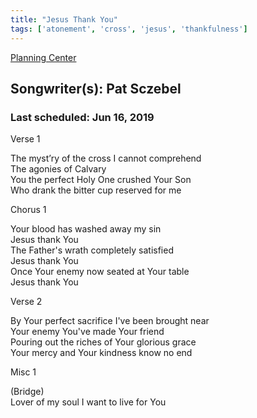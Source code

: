 ```yaml
---
title: "Jesus Thank You"
tags: ['atonement', 'cross', 'jesus', 'thankfulness']
---
```


[Planning Center](https://services.planningcenteronline.com/songs/13557045)

## Songwriter(s): Pat Sczebel
### Last scheduled: Jun 16, 2019          

Verse 1  
  
The myst’ry of the cross I cannot comprehend  
The agonies of Calvary  
You the perfect Holy One crushed Your Son  
Who drank the bitter cup reserved for me  
  
Chorus 1  
  
Your blood has washed away my sin  
Jesus thank You  
The Father's wrath completely satisfied  
Jesus thank You  
Once Your enemy now seated at Your table  
Jesus thank You  
  
Verse 2  
  
By Your perfect sacrifice I've been brought near  
Your enemy You've made Your friend  
Pouring out the riches of Your glorious grace  
Your mercy and Your kindness know no end  
  
Misc 1  
  
(Bridge)  
Lover of my soul I want to live for You
